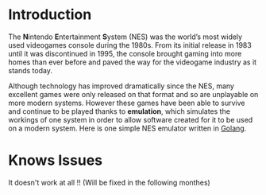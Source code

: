 # Introduction

The **N**intendo **E**ntertainment **S**ystem (NES) was the world’s most widely used videogames console during the 1980s. From its initial release in 1983 until it was discontinued in 1995, the console brought gaming into more homes than ever before and paved the way for the videogame industry as it stands today. 

Although technology has improved dramatically since the NES, many excellent games were only released on that format and so are unplayable on more modern systems. However these games have been able to survive and continue to be played thanks to **emulation**, which simulates the workings of one system in order to allow software created for it to be used on a modern system. Here is one simple NES emulator written in [Golang](http://golang.org).

# Knows Issues

It doesn't work at all !! (Will be fixed in the following monthes)

